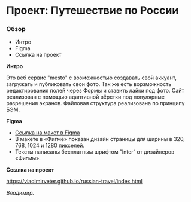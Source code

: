 # Проект: Путешествие по России

### Обзор
* Интро
* Figma
* Ссылка на проект

**Интро**

Это веб сервис "mesto" с возможностью создавать свой аккуант, загружать и публиковать свои фото.
Так же есть ворзможность редактирования полей через Формы и ставить лайки под фото.
Сайт реализован с помощью адаптивной вёрстки под популярные разрешения экранов.
Файловая структура реализована по принципу БЭМ.

**Figma**

* [Ссылка на макет в Figma](https://www.figma.com/file/2cn9N9jSkmxD84oJik7xL7/JavaScript.-Sprint-4?node-id=0%3A1)
* В макете в «Фигме» показан дизайн страницы для ширины в 320, 768, 1024 и 1280 пикселей. 
* Тексты написаны бесплатным шрифтом ”Inter“ от дизайнеров «Фигмы».

**Ссылка на проект**

https://vladimirveter.github.io/russian-travel/index.html

*Владимир.*
